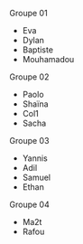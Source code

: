 Groupe 01
- Eva
- Dylan
- Baptiste
- Mouhamadou

Groupe 02
- Paolo
- Shaïna
- Col1
- Sacha

Groupe 03
- Yannis
- Adil
- Samuel
- Ethan

Groupe 04
- Ma2t
- Rafou